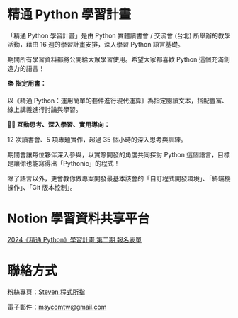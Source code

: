 # 精通 Python 學習計畫

「精通 Python 學習計畫」是由 Python 實體讀書會 / 交流會 (台北) 所舉辦的教學活動，藉由 16 週的學習計畫安排，深入學習 Python 語言基礎。

期間所有學習資料都將公開給大眾學習使用。希望大家都喜歡 Python 這個充滿創造力的語言！

**📚 指定用書：**

以《精通 Python：運用簡單的套件進行現代運算》為指定閱讀文本，搭配豐富、線上講義進行討論與學習。

**👨‍🏫 互動思考、深入學習、實用導向：**

12 次讀書會、5 項專題實作，超過 35 個小時的深入思考與訓練。

期間會讓每位夥伴深入參與，以實際開發的角度共同探討 Python 這個語言，目標是讓你也能寫得出「Pythonic」的程式！

除了語言以外，更會教你做專案開發最基本該會的「自訂程式開發環境」、「終端機操作」、「Git 版本控制」。

# Notion 學習資料共享平台

[2024《精通 Python》學習計畫 第二期 報名表單](https://docs.google.com/forms/d/1zhyVoJ76TbC8UHIxbL2KE7xpgho6AP1WtzPxzcBencA/edit)

# 聯絡方式

粉絲專頁：[Steven 程式所指
](https://www.facebook.com/profile.php?id=61551329014694)

電子郵件：msycomtw@gmail.com
